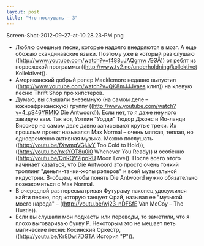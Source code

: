 ```yaml
---
layout: post
title: "Что послушать – 3"
---
```

Screen-Shot-2012-09-27-at-10.28.23-PM.png

* Люблю смешные песни, которые надолго внедряются в мозг. А еще обожаю скандинавские языки. Поэтому уже в который раз слушаю ((http://www.youtube.com/watch?v=f488uJAQgmw &#198;&#216;&#197;)) от ребят из норвежской программы ((http://www.tv2.no/underholdning/kollektivet Kollektivet)).
* Американский добрый рэпер Macklemore недавно выпустил ((http://www.youtube.com/watch?v=QK8mJJJvaes клип)) на клевую песню Thrift Shop про хипстеров.
* Думаю, вы слышали внеземную (на самом деле – южноафриканскую) группу ((http://www.youtube.com/watch?v=4_pS46YRMIQ Die Antwoord)). Если нет, то я даже немного завидую вам. Так вот, Уоткин "Уодди" Тюдор Джонс и Йо-ланди Виссиер на самом деле давно записывают крутые треки. Их прошлым проект назывался Max Normal – очень мягкая, теплая, но одновременно активная музыка. Можно послушать ((http://youtu.be/fXwmgVGjJvY Too Cold to Hold)), ((http://youtu.be/nxsYOT8u0i0 Whenever You Ready)) и особенно ((http://youtu.be/QnRQY2lppRU Moon Love)). После всего этого начинает казаться, что Die Antwoord это просто очень тонкий троллинг "деньги-тачки-жопы рэперов" и всей музыкальной индустрии. В-общем, чтобы понять Die Antwoord нужно обязательно познакомиться с Max Normal.
* В очередной раз пересматривая Футураму наконец удосужился найти песню, под которую танцует Фрай, называя ее "музыкой моего народа" – ((http://youtu.be/wj23_nDFSfE Van McCoy – The Hustle)).
* Если вы слушали мои подкасты или переводы, то заметили, что я плохо выговариваю букву Р. Некоторым это не мешает петь магические песни: Косинский Оркестр, ((http://youtu.be/Kr8Dwi7DGTA История "Р")).
